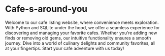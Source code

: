 # Cafe-s-around-you
Welcome to our cafe listing website, where convenience meets exploration. With Python and SQLite under the hood, we offer a seamless experience for discovering and managing your favorite cafes. Whether you're adding new finds or removing old gems, our intuitive functionality ensures a smooth journey. Dive into a world of culinary delights and community favorites, all at your fingertips. Start your cafe adventure with us today!


